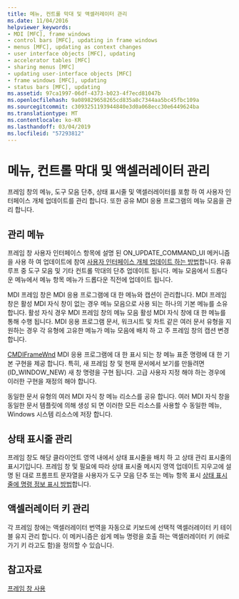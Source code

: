 ```yaml
---
title: 메뉴, 컨트롤 막대 및 액셀러레이터 관리
ms.date: 11/04/2016
helpviewer_keywords:
- MDI [MFC], frame windows
- control bars [MFC], updating in frame windows
- menus [MFC], updating as context changes
- user interface objects [MFC], updating
- accelerator tables [MFC]
- sharing menus [MFC]
- updating user-interface objects [MFC]
- frame windows [MFC], updating
- status bars [MFC], updating
ms.assetid: 97ca1997-06df-4373-b023-4f7ecd81047b
ms.openlocfilehash: 9a089829658265cd835a8c7344aa5bc45fbc109a
ms.sourcegitcommit: c3093251193944840e3d0a068ecc30e6449624ba
ms.translationtype: MT
ms.contentlocale: ko-KR
ms.lasthandoff: 03/04/2019
ms.locfileid: "57293812"
---
```

# <a name="managing-menus-control-bars-and-accelerators"></a>메뉴, 컨트롤 막대 및 액셀러레이터 관리

프레임 창의 메뉴, 도구 모음 단추, 상태 표시줄 및 액셀러레이터를 포함 하 여 사용자 인터페이스 개체 업데이트를 관리 합니다. 또한 공유 MDI 응용 프로그램의 메뉴 모음을 관리 합니다.

## <a name="managing-menus"></a>관리 메뉴

프레임 창 사용자 인터페이스 항목에 설명 된 ON_UPDATE_COMMAND_UI 메커니즘을 사용 하 여 업데이트에 참여 [사용자 인터페이스 개체 업데이트 하는 방법](../mfc/how-to-update-user-interface-objects.md)합니다. 유휴 루프 중 도구 모음 및 기타 컨트롤 막대의 단추 업데이트 됩니다. 메뉴 모음에서 드롭다운 메뉴에서 메뉴 항목 메뉴가 드롭다운 직전에 업데이트 됩니다.

MDI 프레임 창은 MDI 응용 프로그램에 대 한 메뉴와 캡션이 관리합니다. MDI 프레임 창은 활성 MDI 자식 창이 없는 경우 메뉴 모음으로 사용 되는 하나의 기본 메뉴를 소유 합니다. 활성 자식 경우 MDI 프레임 창의 메뉴 모음 활성 MDI 자식 창에 대 한 메뉴를 통해 수행 됩니다. MDI 응용 프로그램 문서, 워크시트 및 차트 같은 여러 문서 유형을 지 원하는 경우 각 유형에 고유한 메뉴가 메뉴 모음에 배치 하 고 주 프레임 창의 캡션 변경 합니다.

[CMDIFrameWnd](../mfc/reference/cmdiframewnd-class.md) MDI 응용 프로그램에 대 한 표시 되는 창 메뉴 표준 명령에 대 한 기본 구현을 제공 합니다. 특히, 새 프레임 창 및 현재 문서에서 보기를 만들려면 (ID_WINDOW_NEW) 새 창 명령을 구현 됩니다. 고급 사용자 지정 해야 하는 경우에 이러한 구현을 재정의 해야 합니다.

동일한 문서 유형의 여러 MDI 자식 창 메뉴 리소스를 공유 합니다. 여러 MDI 자식 창을 동일한 문서 템플릿에 의해 생성 되 면 이러한 모든 리소스를 사용할 수 동일한 메뉴, Windows 시스템 리소스에 저장 합니다.

## <a name="managing-the-status-bar"></a>상태 표시줄 관리

프레임 창도 해당 클라이언트 영역 내에서 상태 표시줄을 배치 하 고 상태 관리 표시줄의 표시기입니다. 프레임 창 및 필요에 따라 상태 표시줄 메시지 영역 업데이트 지우고에 설명 된 대로 프롬프트 문자열을 사용자가 도구 모음 단추 또는 메뉴 항목 표시 [상태 표시줄에 명령 정보 표시 방법](../mfc/how-to-display-command-information-in-the-status-bar.md)합니다.

## <a name="managing-accelerators"></a>액셀러레이터 키 관리

각 프레임 창에는 액셀러레이터 번역을 자동으로 키보드에 선택적 액셀러레이터 키 테이블 유지 관리 합니다. 이 메커니즘은 쉽게 메뉴 명령을 호출 하는 액셀러레이터 키 (바로 가기 키 라고도 함)을 정의할 수 있습니다.

## <a name="see-also"></a>참고자료

[프레임 창 사용](../mfc/using-frame-windows.md)
